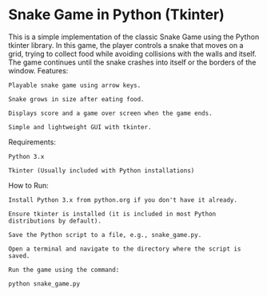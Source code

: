 # Snake Game in Python (Tkinter)

This is a simple implementation of the classic Snake Game using the Python tkinter library. In this game, the player controls a snake that moves on a grid, trying to collect food while avoiding collisions with the walls and itself. The game continues until the snake crashes into itself or the borders of the window.
Features:

    Playable snake game using arrow keys.

    Snake grows in size after eating food.

    Displays score and a game over screen when the game ends.

    Simple and lightweight GUI with tkinter.

Requirements:

    Python 3.x

    Tkinter (Usually included with Python installations)

How to Run:

    Install Python 3.x from python.org if you don't have it already.

    Ensure tkinter is installed (it is included in most Python distributions by default).

    Save the Python script to a file, e.g., snake_game.py.

    Open a terminal and navigate to the directory where the script is saved.

    Run the game using the command:

    python snake_game.py

